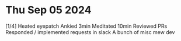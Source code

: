 # Thu Sep 05 2024
[1/4] Heated eyepatch
Ankied 3min
Meditated 10min
Reviewed PRs
Responded / implemented requests in slack
A bunch of misc mew dev
